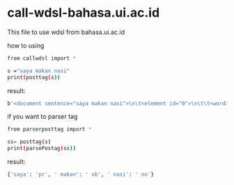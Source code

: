 # call-wdsl-bahasa.ui.ac.id

This file to use wdsl from bahasa.ui.ac.id

how to using

```bash
from callwdsl import *

s ="saya makan nasi"
print(posttag(s))
```

result:
```bash
b'<document sentence="saya makan nasi">\n\t<element id="0">\n\t\t<word>saya</word>\n\t\t<postag>pr</postag>\n\t</element>\n\t<element id="1">\n\t\t<word>makan</word>\n\t\t<postag>vb</postag>\n\t</element>\n\t<element id="2">\n\t\t<word>nasi</word>\n\t\t<postag>nn</postag>\n\t</element>\n</document>'
```

if you want to parser tag

```bash
from parserposttag import *

ss= posttag(s)
print(parsePostag(ss))
```


result:
```bash
{'saya': 'pr', ' makan': ' vb', ' nasi': ' nn'}
```
